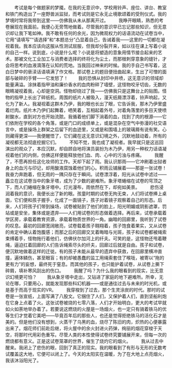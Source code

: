 　　考试是每个做题家的梦魇。在我的无意识中，学校用铃声、座位、讲台、教室和铁门构造出了一座野兽派监狱，而考试则是它永无止境歌颂着的受刑仪式。我的梦境时常将我带到这里——仿佛我从未从那离开过。
　　我睁开眼睛，熟悉的考卷展现在我面前。我便心无旁骛地做着。尽管我的意识早已忘记那些知识，但无意识却让我下笔如神。我不敢有任何的余光，因为微观权力的话语流动在试卷当中，它用“请填写”“请选择”和“本题总分”凸显着自己，告诫着我——这里的一切都在凝视着我。我本应该向这服从性测试屈服，但我却分裂开来，如以往在课上写着小说的自己一样。说到底，小说是什么呢？小说是将塑造的意象用情节接合起来的艺术。那被文化工业加工与消费者选择的终将化为尘土，而那根刺穿意象的缝针，才会将思考的血液滴落在认知的荒地。当我回过神来的时候。我的手自己书写着，这白日梦中的亵渎话语填满了作文格。那试卷上的题目便扭曲起来，生出了可憎的面部与破碎的手臂——它发怒了！
　　我的恐惧从封印中井喷，这无意识的领域却能量满溢。涂抹着指甲油和廉价香水的血肉粉碎了墙壁，这怪物咬牙切齿，无数的眼睛凝视着我，心却是空洞。怪物却绕过了我——仿佛我只是这舞台上的贴图。怪物的指甲上长出了碎纸机，周围的纸片人被吸入，漫天纸屑漂浮着，铃声响起，又化为了新人。我凝视着这群木乃伊，我的眼也长出了眼，它告诉我，那木乃伊里盛着烂肉。纸片木乃伊们起舞着，哂笑着，互相起着外号，对着角落里的多目天使喷射酸水，直到对方也开始流脓。我循着他们脚下淌着的血，找到了肉的根源——它们依附在学校的各个角落，或是门口的成绩单上，或是混杂在空气中弥漫的社交语言中，或是操场上群架之后留下的血迹里，又或是和围墙上的玻璃屑有说有笑。心则藏得更深——我便醒悟了，它们藏在这无意识幻境之外，沉默地鼓动着，所有的凝视都无法彻底挖掘它们。
　　不知不觉，我也成了凝视者。我早就只是这巡回演出的观众了，本应沉默，却自顾自地将演员装扮为木乃伊，用另一种权力话语凝视着他们的内侧，仿佛这样便能释放他们血、肉、心中的污浊与疼痛。
　　我醒了，不愿再担任这化妆师的工作。天却下起了雨。我认识那雨——它冲刷着出狱者身上的血污与印记，却用酸液腐蚀着他们的心。积雨云铺展着——那是一张试卷！我奋力奔跑着，但无雨的一隅只存在于瞬间。试卷漂浮着，阳光从试卷中滤过——矗立在这试卷当中的象牙塔，成为了少数的避难所。象牙塔蜷缩在试卷的穹顶之下，而人们蜷缩在象牙塔中。灯光漫布，雨依然在下，却宛如美景。
　　悲伤浸润着我的意识，我便长出了新的眼。孩童时期的试卷无拘无束，人们将试卷捧上桌面，它们便和孩子握手，化成了一面镜子，孩子对着镜子观察着自己的形态。后来，人们将孩子们带到操场，试卷被贴到了他们的脸上，阳光明媚或阴影遮罩，罚站或是安坐，集体或是遗弃——人们用试卷的形态做着选择。再后来，试卷承载着学区房，承载着教育资源，承载着物质世界的一角。幽暗的回廊里，我听到了试卷的叹息。最初的回廊宽阔敞亮，试卷载着孩子翱翔着，孩子饱食着果实，又从试卷的肯定中确认着饱腹感；而那之后的回廊交叉着晦暗与光斑，孩子和试卷都被绳索束缚着手，怪物拖行着他们，仿佛伏尔加河上的纤夫。可笑的是，这怪物还甩着鞭绳，逼迫扛着回廊的人们告诉绳索尽头的纤夫，回廊过后就是自由。孩子和试卷，便沉默地做着这样的迁徙。有的孩子未能从最早的遗弃中获救，在回廊里横冲直撞，遍体鳞伤，甚至眼盲；有的却被愚蠢的监工用绳索套住了喉咙，被寄以“拖的更有力”的妄想，最终死于窒息。而其他的孩子，也只能护着试卷，从试卷上撕下碎屑，填补寒风刮出的伤口。
　　我醒了吗？为什么我的眼看到的现实，比无意识幻境更可怕？
　　我从象牙塔中走出，又钻进了家庭的地下避难所。所幸，无论在哪，只要用心，就能发现那些科幻机器——或是通往过去与未来的时光机，或是基于而高于现实的VR。
　　我穿梭到了过去，那个生灵涂炭的时代。那时的试卷是一张宣纸，上面写满了八股文。它捆住了人们，又保护着人们，直到坚船利炮在它身上点着了火。这张试卷被烧的七零八落，人们才开始明白，更大的考试早就如火如荼地举办着了。若要说这燃烧的火屋是一场烟火，也一定只有骑着铁马的优等生们才觉着它美吧——毕竟百年后的那些人，也还是觉得拒绝铁马的活化石才是美的。但是他们没有想到，火蒸干了乌黑的血，烧尽了陈旧的肉，炽热的心便暴露出来了。烟花师们前赴后继，将火屋中的余火封进火药弹，绚丽的烟花穿梭于天空，将那时代用彩色重写。尽管人类的本性使得试卷终究要铺展开来，但每一次的燃烧都有意义。正是这试卷笼罩的世界，催生了烧灼它的烟火。
　　我从过去中醒来。我闭上了悲伤的眼，回到了真正的现实。我的眼看到了有形与无形的无数考试覆盖这大地，它便可以闭上了。今天的太阳实在温暖，为了在大地上点亮烟火，我该沐浴阳光了。
<!-- ##{"timestamp":1623063454}## -->